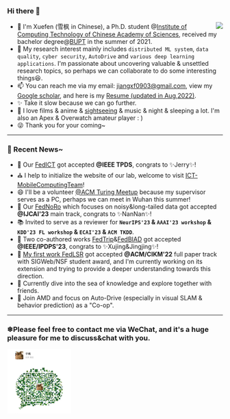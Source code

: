 ### Hi there 👋


<img align="right" src="https://github-readme-stats.vercel.app/api?username=sprinter1999&show_icons=true&icon_color=0366d6&bg_color=ffffff&hide_title=true" />


- 🍁 I'm Xuefen (雪枫 in Chinese), a Ph.D. student @[Institute of Computing Technology of Chinese Academy of Sciences](http://www.ict.ac.cn/), received my bachelor degree@[BUPT](https://scs.bupt.edu.cn/) in the summer of 2021.
- 🌱 My research interest mainly includes `distributed ML system`, `data quality`,  `cyber security`, `AutoDrive` and `various deep learning applications`. I'm passionate about uncovering valuable & unsettled research topics, so perhaps we can collaborate to do some interesting things😆.
- 📫 You can reach me via my email: jiangxf0903@gmail.com, view my [Google scholar](https://scholar.google.com/citations?user=ccOCPpEAAAAJ), and here is my [Resume (updated in Aug,2022)](https://github.com/Sprinter1999/Resume/blob/main/Xuefeng_Jiang_Resume.pdf).
- ✨ Take it slow because we can go further.
- 🌼 I love films & anime & [sightseeing](https://www.instagram.com/snowmaker1999/) & music & night & sleeping a lot. I'm also an Apex & Overwatch amateur player : )
- 😜 Thank you for your coming~
<!--
**Sprinter1999/Sprinter1999** is a ✨ _special_ ✨ repository because its `README.md` (this file) appears on your GitHub profile.

Here are some ideas to get you started:

- 🔭 I’m currently working on ...
- 🌱 I’m currently learning ...
- 👯 I’m looking to collaborate on ...
- 🤔 I’m looking for help with ...
- 💬 Ask me about ...
- 📫 How to reach me: ...
- 😄 Pronouns: ...
- ⚡ Fun fact: ...
-->

----

### 💬 Recent News~
- 🎉 Our [FedICT](https://arxiv.org/abs/2301.00389) got accepted **@IEEE TPDS**, congrats to ✨Jerry✨!
- ⛪ I help to initialize the website of our lab, welcome to visit [ICT-MobileComputingTeam](https://sprinter1999.github.io/ICT-MobileComputingTeam/)!
- 😄 I'll be a volunteer [@ACM Turing Meetup](https://www.acmturc.com/2023/cn/index.html) because my supervisor serves as a PC, perhaps we can meet in Wuhan this summer!
- 🎉 Our [FedNoRo](https://github.com/wnn2000/FedNoRo) which focuses on noisy&long-tailed data got accepted **@IJCAI'23** main track, congrats to ✨NanNan✨!
- 📚 Invited to serve as a reviewer for **`NeurIPS'23` & `AAAI'23 workshop` & `KDD'23 FL workshop` & `ECAI'23` & `ACM TKDD`**.
- 🎉 Two co-authored works [FedTrip](https://ieeexplore.ieee.org/document/10177417)&[FedBIAD](https://ieeexplore.ieee.org/abstract/document/10177433) got accepted **@IEEE/IPDPS'23**, congrats to ✨Xujing&Jingjing✨!
- 🗽 [My first work FedLSR](https://github.com/Sprinter1999/FedLSR) got accepted **@ACM/CIKM'22** full paper track with SIGWeb/NSF student award, and I'm currently working on its extension and trying to provide a deeper understanding towards this direction.
- 📖 Currently dive into the sea of knowledge and explore together with friends.
- 🚗 Join AMD and focus on Auto-Drive (especially in visual SLAM & behavior prediction) as a "Co-op".
----
### ❄Please feel free to contact me via WeChat, and it's a huge pleasure for me to discuss&chat with you.
<img src="wx.jpg" alt="drawing" width="150"/>
